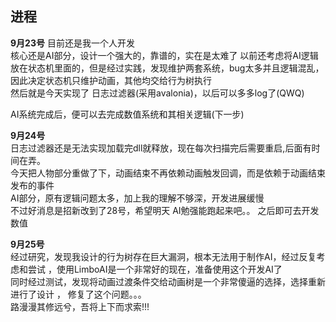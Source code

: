 ## 进程
**9月23号**
目前还是我一个人开发  
核心还是AI部分，设计一个强大的，靠谱的，实在是太难了
以前还考虑将AI逻辑放在状态机里面的，但是经过实践，发现维护两套系统，bug太多并且逻辑混乱，
因此决定状态机只维护动画，其他均交给行为树执行  
然后就是今天实现了 日志过滤器(采用avalonia)，以后可以多多log了(QWQ)

AI系统完成后，便可以去完成数值系统和其相关逻辑(下一步)


**9月24号**  
日志过滤器还是无法实现加载完dll就释放，现在每次扫描完后需要重启,后面有时间在弄。  
今天把人物部分重做了下，动画结束不再依赖动画触发回调，而是依赖于动画结束发布的事件  
AI部分，原有逻辑问题太多，加上我的理解不够深，开发进展缓慢  
不过好消息是招新改到了28号，希望明天 AI勉强能跑起来吧。。
之后即可去开发数值


**9月25号**  
经过研究，发现我设计的行为树存在巨大漏洞，根本无法用于制作AI，经过反复考虑和尝试
，使用LimboAI是一个非常好的现在，准备使用这个开发AI了  
同时经过测试，发现将动画过渡条件交给动画树是一个非常傻逼的选择，选择重新进行了设计 ，
修复了这个问题。。。  
路漫漫其修远兮，吾将上下而求索!!!